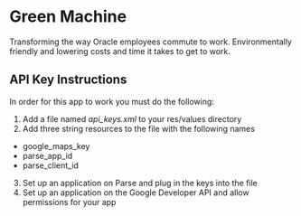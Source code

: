 # Green Machine
Transforming the way Oracle employees commute to work.
Environmentally friendly and lowering costs and time it takes to get to work.

## API Key Instructions
In order for this app to work you must do the following:

1. Add a file named _api_keys.xml_ to your res/values directory
2. Add three string resources to the file with the following names
  - google_maps_key
  - parse_app_id
  - parse_client_id
3. Set up an application on Parse and plug in the keys into the file
4. Set up an application on the Google Developer API and allow permissions for your app
 
